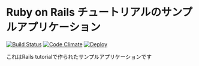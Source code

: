 # Ruby on Rails チュートリアルのサンプルアプリケーション

[![Build Status](https://travis-ci.org/swamp09/sample_app.svg?branch=master)](https://travis-ci.org/swamp09/sample_app)
[![Code Climate](https://codeclimate.com/github/swamp09/sample_app/badges/gpa.svg)](https://codeclimate.com/github/swamp09/sample_app)
[![Deploy](https://www.herokucdn.com/deploy/button.svg)](https://heroku.com/deploy)

これはRails tutorialで作られたサンプルアプリケーションです
